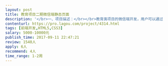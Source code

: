 ```yaml
---                
layout: post       
title: 教育项目二期微信端静态页面           
description: '</br>一、项目描述：</br></br>教育类项目的微信端开发，用户可以通过微信端在线下上课时与老师互动，针对课堂上放的问题，进行答题，老师通过平台制作的课程来上课，从主动教学转变为辅助教学的形式，除此以外，学生能在手机端做作业，看作业反馈；</br>项目原型：https://modao.cc/app/33c7c85e3164a769769c983671d8ad47d1442218</br></br>二、主要功能点：</br></br>课程列表、课程播放、答题、添加笔记、作业练习、作业批改、支付功能、登录注册</br></br>三、项目当前情况：</br>现已有大部分页面的psd文档，去掉相似度较高的页面（如，注册、登录），预计页面在30个左右。考虑到部分页面待确认，现按32个页面计，现需要开发人员制作静态页面（切图），按￥200/页面计算费用，合计费用为￥6400。</br></br>四、人员要求：</br>1、有微信端教育类产品的前端开发经验；</br>2、深圳本地工程师，有充足的时间开发；</br>3、良好的沟通能力和契约精神；</br>'     
contenturl: https://pro.lagou.com/project/4314.html      
tags: [前端开发,HTML5,CSS3]            
salary: 5000-10000元          
publish_time: 2017-09-11 22:47:21         
review: 1540人                   
apply: 6人                   
recommend: 4人                   
time_range: 1-2周              
---                 
```

